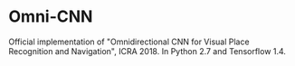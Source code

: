 # Omni-CNN
Official implementation of "Omnidirectional CNN for Visual Place Recognition and Navigation", ICRA 2018.
In Python 2.7 and Tensorflow 1.4.
